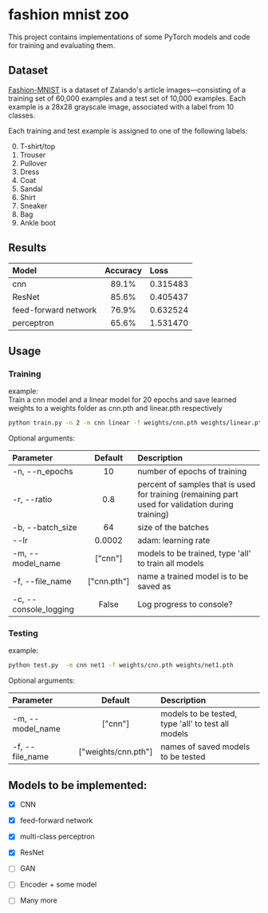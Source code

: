 # fashion mnist zoo
 This project contains implementations of some PyTorch models and code for training and evaluating them.

## Dataset
[Fashion-MNIST](https://github.com/zalandoresearch/fashion-mnist) is a dataset of Zalando's article images—consisting of a training set of 60,000 examples and a test set of 10,000 examples. Each example is a 28x28 grayscale image, associated with a label from 10 classes.

Each training and test example is assigned to one of the following labels:  

0. T-shirt/top
1. Trouser
2. Pullover
3. Dress
4. Coat
5. Sandal
6. Shirt
7. Sneaker
8. Bag
9. Ankle boot

## Results
| Model    |Accuracy     | Loss  |
| :--------|:-----------:| :-----|
| cnn  |  89.1% |0.315483
| ResNet | 85.6% |0.405437
| feed-forward network |76.9% |0.632524
| perceptron   |65.6%  |1.531470


## Usage
### Training
example:  
Train a cnn model and a linear model for 20 epochs and save learned weights to a weights folder as cnn.pth and linear.pth respectively
```bash 
python train.py -n 2 -m cnn linear -f weights/cnn.pth weights/linear.pth
```

Optional arguments: 

| Parameter             | Default         | Description   |	
| :---------------------|:---------------:| :-------------|
| -n, --n_epochs	       |	10              | number of epochs of training
| -r, --ratio           | 0.8             | percent of samples that is used for training (remaining part used for validation during training)
| -b, --batch_size 	    |	64	             | size of the batches
| --lr	                 | 0.0002          | adam: learning rate 
| -m, --model_name	     | ["cnn"]         | models to be trained, type 'all' to train all models 
| -f, --file_name       | ["cnn.pth"]     | name a trained model is to be saved as
| -c, --console_logging | False           | Log progress to console?

### Testing
example:
 ```bash 
python test.py  -m cnn net1 -f weights/cnn.pth weights/net1.pth
```

Optional arguments: 

| Parameter             | Default              | Description   |	
| :---------------------|:--------------------:| :-------------|
| -m, --model_name	     | ["cnn"]              | models to be tested, type 'all' to test all models
| -f, --file_name       | ["weights/cnn.pth"]  | names of saved models to be tested

## Models to be implemented:
- [x] CNN
- [x] feed-forward network
- [x] multi-class perceptron
- [x] ResNet
- [ ] GAN
- [ ] Encoder + some model
- [ ] Many more


